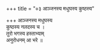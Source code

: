 +++
title = "०३ आञ्जनस्य मधुघस्य कुष्ठस्य"

+++
आञ्जनस्य मधुघस्य  
कुष्ठस्य नलदस्य च ।  
तुरो भगस्य हस्ताभ्याम्  
अनुरोधनम् आ भरे ॥